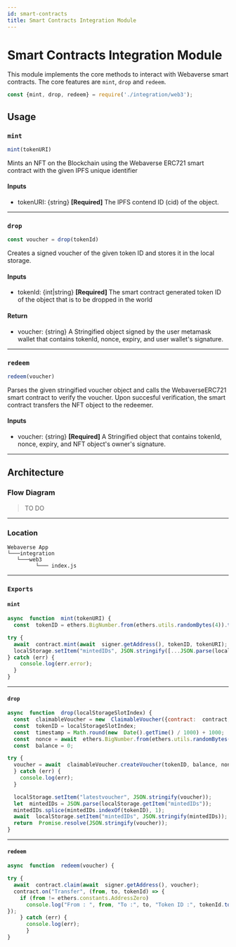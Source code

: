 ```yaml
---
id: smart-contracts
title: Smart Contracts Integration Module
---
```


# Smart Contracts Integration Module

This module implements the core methods to interact with Webaverse smart contracts. The core features are `mint`, `drop` and `redeem`.

```js
const {mint, drop, redeem} = require('./integration/web3');
```

## Usage

### `mint`

```js
mint(tokenURI)
```
Mints an NFT on the Blockchain using the Webaverse ERC721 smart contract with the given IPFS unique identifier
#### Inputs
* tokenURI: {string}  **[Required]**
The IPFS contend ID (cid) of the object. 

---

### `drop`

```js
const voucher = drop(tokenId)
```
Creates a signed voucher of the given token ID and stores it in the local storage.
#### Inputs
* tokenId: {int|string} **[Required]**
The smart contract generated token ID of the object that is to be dropped in the world

#### Return
* voucher: {string}
A Stringified object signed by the user metamask wallet that contains tokenId, nonce, expiry, and user wallet's signature.

---

### `redeem`

```js
redeem(voucher)
```
Parses the given stringified voucher object and calls the WebaverseERC721 smart contract to verify the voucher. Upon succesful verification, the smart contract transfers the NFT object to the redeemer.
#### Inputs
* voucher: {string} **[Required]**
A Stringified object that contains tokenId, nonce, expiry, and NFT object's owner's signature.

---

## Architecture

### Flow Diagram

> TO DO

---

### Location

```
Webaverse App
└───integration
   └───web3
         └─── index.js
```

---

### `Exports`

#### `mint`

```js
async  function  mint(tokenURI) {
  const  tokenID = ethers.BigNumber.from(ethers.utils.randomBytes(4)).toNumber();

try {
  await  contract.mint(await  signer.getAddress(), tokenID, tokenURI);
  localStorage.setItem("mintedIDs", JSON.stringify([...JSON.parse(localStorage.getItem("mintedIDs")), tokenID]));
} catch (err) {
	console.log(err.error);
  }
}

```
---

#### `drop`

```js
async  function  drop(localStorageSlotIndex) {
  const  claimableVoucher = new  ClaimableVoucher({contract:  contract, signer:  signer });
  const  tokenID = localStorageSlotIndex;
  const  timestamp = Math.round(new  Date().getTime() / 1000) + 1000;
  const  nonce = await  ethers.BigNumber.from(ethers.utils.randomBytes(4)).toNumber();
  const  balance = 0;

try {
  voucher = await  claimableVoucher.createVoucher(tokenID, balance, nonce, timestamp);
  } catch (err) {
    console.log(err);
  }  

  localStorage.setItem("latestvoucher", JSON.stringify(voucher));
  let  mintedIDs = JSON.parse(localStorage.getItem("mintedIDs"));
  mintedIDs.splice(mintedIDs.indexOf(tokenID), 1);
  await  localStorage.setItem("mintedIDs", JSON.stringify(mintedIDs));
  return  Promise.resolve(JSON.stringify(voucher));
}

```

---

#### `redeem`
```js
async  function  redeem(voucher) {

try {
  await  contract.claim(await  signer.getAddress(), voucher);
  contract.on("Transfer", (from, to, tokenId) => {
    if (from != ethers.constants.AddressZero)
      console.log("From : ", from, "To :", to, "Token ID :", tokenId.toNumber());
});
    } catch (err) {
      console.log(err);
      }
}
```